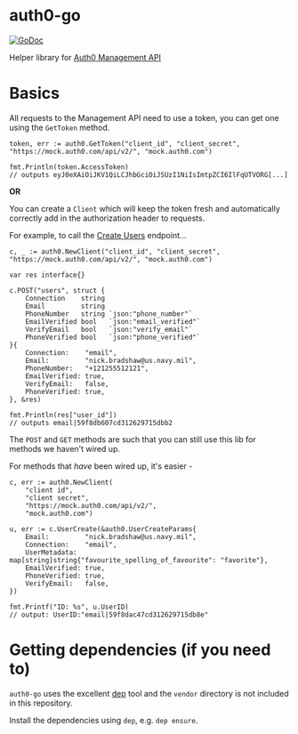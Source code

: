 # auth0-go

[![GoDoc](https://godoc.org/github.com/credcap/auth0-go?status.svg)](https://godoc.org/github.com/credcap/auth0-go)

Helper library for [Auth0 Management API](https://auth0.com/docs/api/management/v2)

# Basics

All requests to the Management API need to use a token, you can get one using the `GetToken` method.

```
token, err := auth0.GetToken("client_id", "client_secret", "https://mock.auth0.com/api/v2/", "mock.auth0.com")

fmt.Println(token.AccessToken)
// outputs eyJ0eXAiOiJKV1QiLCJhbGciOiJSUzI1NiIsImtpZCI6IlFqUTVORG[...]
```

**OR**

You can create a `Client` which will keep the token fresh and automatically correctly add in the authorization header to requests.

For example, to call the [Create Users](https://auth0.com/docs/api/management/v2#!/Users/post_users) endpoint...

```
c, _ := auth0.NewClient("client_id", "client_secret", "https://mock.auth0.com/api/v2/", "mock.auth0.com")

var res interface{}

c.POST("users", struct {
    Connection    string
    Email         string
    PhoneNumber   string `json:"phone_number"`
    EmailVerified bool   `json:"email_verified"`
    VerifyEmail   bool   `json:"verify_email"`
    PhoneVerified bool   `json:"phone_verified"`
}{
    Connection:    "email",
    Email:         "nick.bradshaw@us.navy.mil",
    PhoneNumber:   "+121255512121",
    EmailVerified: true,
    VerifyEmail:   false,
    PhoneVerified: true,
}, &res)

fmt.Println(res["user_id"])
// outputs email|59f8db607cd312629715dbb2
```

The `POST` and `GET` methods are such that you can still use this lib for methods we haven't wired up.

For methods that *have* been wired up, it's easier -

```
c, err := auth0.NewClient(
    "client id",
    "client secret",
    "https://mock.auth0.com/api/v2/", 
    "mock.auth0.com")

u, err := c.UserCreate(&auth0.UserCreateParams{
    Email:         "nick.bradshaw@us.navy.mil",
    Connection:    "email",
    UserMetadata:  map[string]string{"favourite_spelling_of_favourite": "favorite"},
    EmailVerified: true,
    PhoneVerified: true,
    VerifyEmail:   false,
})

fmt.Printf("ID: %s", u.UserID)
// output: UserID:"email|59f8dac47cd312629715db8e"
```

# Getting dependencies (if you need to)

`auth0-go` uses the excellent [dep](https://github.com/golang/dep) tool and the `vendor` directory is not included in this repository.

Install the dependencies using `dep`, e.g. `dep ensure`.

